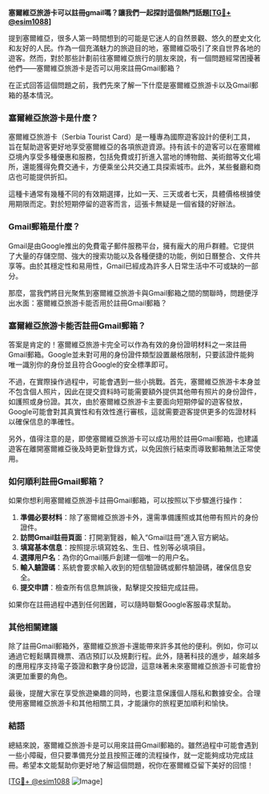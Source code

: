 **塞爾維亞旅游卡可以註冊gmail嗎？讓我們一起探討這個熱門話題[[TG💪+ @esim1088](https://t.me/s/esim1088)]**

提到塞爾維亞，很多人第一時間想到的可能是它迷人的自然景觀、悠久的歷史文化和友好的人民。作為一個充滿魅力的旅遊目的地，塞爾維亞吸引了來自世界各地的遊客。然而，對於那些計劃前往塞爾維亞旅行的朋友來說，有一個問題經常困擾著他們——塞爾維亞旅游卡是否可以用來註冊Gmail郵箱？

在正式回答這個問題之前，我們先來了解一下什麼是塞爾維亞旅游卡以及Gmail郵箱的基本情況。

### 塞爾維亞旅游卡是什麼？

塞爾維亞旅游卡（Serbia Tourist Card）是一種專為國際遊客設計的便利工具，旨在幫助遊客更好地享受塞爾維亞的各項旅遊資源。持有該卡的遊客可以在塞爾維亞境內享受多種優惠和服務，包括免費或打折進入當地的博物館、美術館等文化場所，還能獲得免費交通卡，方便乘坐公共交通工具探索城市。此外，某些餐廳和商店也可能提供折扣。

這種卡通常有幾種不同的有效期選擇，比如一天、三天或者七天，具體價格根據使用期限而定。對於短期停留的遊客而言，這張卡無疑是一個省錢的好辦法。

### Gmail郵箱是什麼？

Gmail是由Google推出的免費電子郵件服務平台，擁有龐大的用戶群體。它提供了大量的存儲空間、強大的搜索功能以及各種便捷的功能，例如日曆整合、文件共享等。由於其穩定性和易用性，Gmail已經成為許多人日常生活中不可或缺的一部分。

那麼，當我們將目光聚焦到塞爾維亞旅游卡與Gmail郵箱之間的關聯時，問題便浮出水面：塞爾維亞旅游卡能否用於註冊Gmail郵箱？

### 塞爾維亞旅游卡能否註冊Gmail郵箱？

答案是肯定的！塞爾維亞旅游卡完全可以作為有效的身份證明材料之一來註冊Gmail郵箱。Google並未對可用的身份證件類型設置嚴格限制，只要該證件能夠唯一識別你的身份並且符合Google的安全標準即可。

不過，在實際操作過程中，可能會遇到一些小挑戰。首先，塞爾維亞旅游卡本身並不包含個人照片，因此在提交資料時可能需要額外提供其他帶有照片的身份證件，如護照或身份證。其次，由於塞爾維亞旅游卡主要面向短期停留的遊客發放，Google可能會對其真實性和有效性進行審核，這就需要遊客提供更多的佐證材料以確保信息的準確性。

另外，值得注意的是，即使塞爾維亞旅游卡可以成功用於註冊Gmail郵箱，也建議遊客在離開塞爾維亞後及時更新登錄方式，以免因旅行結束而導致郵箱無法正常使用。

### 如何順利註冊Gmail郵箱？

如果你想利用塞爾維亞旅游卡註冊Gmail郵箱，可以按照以下步驟進行操作：

1. **準備必要材料**：除了塞爾維亞旅游卡外，還需準備護照或其他帶有照片的身份證件。
2. **訪問Gmail註冊頁面**：打開瀏覽器，輸入“Gmail註冊”進入官方網站。
3. **填寫基本信息**：按照提示填寫姓名、生日、性別等必填項目。
4. **選擇用户名**：為你的Gmail賬戶創建一個唯一的用户名。
5. **輸入驗證碼**：系統會要求輸入收到的短信驗證碼或郵件驗證碼，確保信息安全。
6. **提交申請**：檢查所有信息無誤後，點擊提交按鈕完成註冊。

如果你在註冊過程中遇到任何困難，可以隨時聯繫Google客服尋求幫助。

### 其他相關建議

除了註冊Gmail郵箱外，塞爾維亞旅游卡還能帶來許多其他的便利。例如，你可以通過它輕鬆購買機票、酒店預訂以及規劃行程。此外，隨著科技的進步，越來越多的應用程序支持電子簽證和數字身份認證，這意味著未來塞爾維亞旅游卡可能會扮演更加重要的角色。

最後，提醒大家在享受旅遊樂趣的同時，也要注意保護個人隱私和數據安全。合理使用塞爾維亞旅游卡和其他相關工具，才能讓你的旅程更加順利和愉快。

### 結語

總結來說，塞爾維亞旅游卡是可以用來註冊Gmail郵箱的。雖然過程中可能會遇到一些小障礙，但只要準備充分並且按照正確的流程操作，就一定能夠成功完成註冊。希望本文能幫助你更好地了解這個問題，祝你在塞爾維亞留下美好的回憶！

[[TG💪+ @esim1088](https://t.me/s/esim1088) ![Image](https://i.postimg.cc/4NQfJmqS/Snipaste-2025-05-13-00-14-12.png)]
